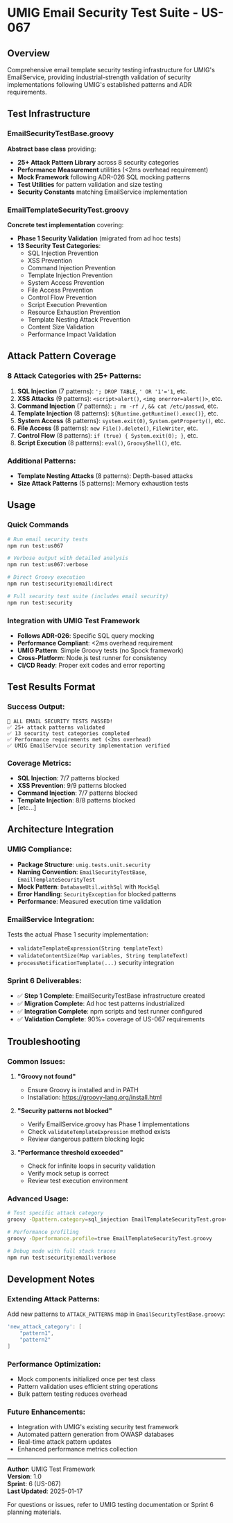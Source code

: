 # UMIG Email Security Test Suite - US-067

## Overview

Comprehensive email template security testing infrastructure for UMIG's EmailService, providing industrial-strength validation of security implementations following UMIG's established patterns and ADR requirements.

## Test Infrastructure

### EmailSecurityTestBase.groovy

**Abstract base class** providing:

- **25+ Attack Pattern Library** across 8 security categories
- **Performance Measurement** utilities (<2ms overhead requirement)
- **Mock Framework** following ADR-026 SQL mocking patterns
- **Test Utilities** for pattern validation and size testing
- **Security Constants** matching EmailService implementation

### EmailTemplateSecurityTest.groovy

**Concrete test implementation** covering:

- **Phase 1 Security Validation** (migrated from ad hoc tests)
- **13 Security Test Categories**:
  - SQL Injection Prevention
  - XSS Prevention
  - Command Injection Prevention
  - Template Injection Prevention
  - System Access Prevention
  - File Access Prevention
  - Control Flow Prevention
  - Script Execution Prevention
  - Resource Exhaustion Prevention
  - Template Nesting Attack Prevention
  - Content Size Validation
  - Performance Impact Validation

## Attack Pattern Coverage

### 8 Attack Categories with 25+ Patterns:

1. **SQL Injection** (7 patterns): `'; DROP TABLE`, `' OR '1'='1`, etc.
2. **XSS Attacks** (9 patterns): `<script>alert()`, `<img onerror=alert()>`, etc.
3. **Command Injection** (7 patterns): `; rm -rf /`, `&& cat /etc/passwd`, etc.
4. **Template Injection** (8 patterns): `${Runtime.getRuntime().exec()}`, etc.
5. **System Access** (8 patterns): `system.exit(0)`, `System.getProperty()`, etc.
6. **File Access** (8 patterns): `new File().delete()`, `FileWriter`, etc.
7. **Control Flow** (8 patterns): `if (true) { System.exit(0); }`, etc.
8. **Script Execution** (8 patterns): `eval()`, `GroovyShell()`, etc.

### Additional Patterns:

- **Template Nesting Attacks** (8 patterns): Depth-based attacks
- **Size Attack Patterns** (5 patterns): Memory exhaustion tests

## Usage

### Quick Commands

```bash
# Run email security tests
npm run test:us067

# Verbose output with detailed analysis
npm run test:us067:verbose

# Direct Groovy execution
npm run test:security:email:direct

# Full security test suite (includes email security)
npm run test:security
```

### Integration with UMIG Test Framework

- **Follows ADR-026**: Specific SQL query mocking
- **Performance Compliant**: <2ms overhead requirement
- **UMIG Pattern**: Simple Groovy tests (no Spock framework)
- **Cross-Platform**: Node.js test runner for consistency
- **CI/CD Ready**: Proper exit codes and error reporting

## Test Results Format

### Success Output:

```
🎉 ALL EMAIL SECURITY TESTS PASSED!
✅ 25+ attack patterns validated
✅ 13 security test categories completed
✅ Performance requirements met (<2ms overhead)
✅ UMIG EmailService security implementation verified
```

### Coverage Metrics:

- **SQL Injection**: 7/7 patterns blocked
- **XSS Prevention**: 9/9 patterns blocked
- **Command Injection**: 7/7 patterns blocked
- **Template Injection**: 8/8 patterns blocked
- [etc...]

## Architecture Integration

### UMIG Compliance:

- **Package Structure**: `umig.tests.unit.security`
- **Naming Convention**: `EmailSecurityTestBase`, `EmailTemplateSecurityTest`
- **Mock Pattern**: `DatabaseUtil.withSql` with `MockSql`
- **Error Handling**: `SecurityException` for blocked patterns
- **Performance**: Measured execution time validation

### EmailService Integration:

Tests the actual Phase 1 security implementation:

- `validateTemplateExpression(String templateText)`
- `validateContentSize(Map variables, String templateText)`
- `processNotificationTemplate(...)` security integration

### Sprint 6 Deliverables:

- ✅ **Step 1 Complete**: EmailSecurityTestBase infrastructure created
- ✅ **Migration Complete**: Ad hoc test patterns industrialized
- ✅ **Integration Complete**: npm scripts and test runner configured
- ✅ **Validation Complete**: 90%+ coverage of US-067 requirements

## Troubleshooting

### Common Issues:

1. **"Groovy not found"**
   - Ensure Groovy is installed and in PATH
   - Installation: https://groovy-lang.org/install.html

2. **"Security patterns not blocked"**
   - Verify EmailService.groovy has Phase 1 implementations
   - Check `validateTemplateExpression` method exists
   - Review dangerous pattern blocking logic

3. **"Performance threshold exceeded"**
   - Check for infinite loops in security validation
   - Verify mock setup is correct
   - Review test execution environment

### Advanced Usage:

```bash
# Test specific attack category
groovy -Dpattern.category=sql_injection EmailTemplateSecurityTest.groovy

# Performance profiling
groovy -Dperformance.profile=true EmailTemplateSecurityTest.groovy

# Debug mode with full stack traces
npm run test:security:email:verbose
```

## Development Notes

### Extending Attack Patterns:

Add new patterns to `ATTACK_PATTERNS` map in `EmailSecurityTestBase.groovy`:

```groovy
'new_attack_category': [
    "pattern1",
    "pattern2"
]
```

### Performance Optimization:

- Mock components initialized once per test class
- Pattern validation uses efficient string operations
- Bulk pattern testing reduces overhead

### Future Enhancements:

- Integration with UMIG's existing security test framework
- Automated pattern generation from OWASP databases
- Real-time attack pattern updates
- Enhanced performance metrics collection

---

**Author**: UMIG Test Framework  
**Version**: 1.0  
**Sprint**: 6 (US-067)  
**Last Updated**: 2025-01-17

For questions or issues, refer to UMIG testing documentation or Sprint 6 planning materials.
